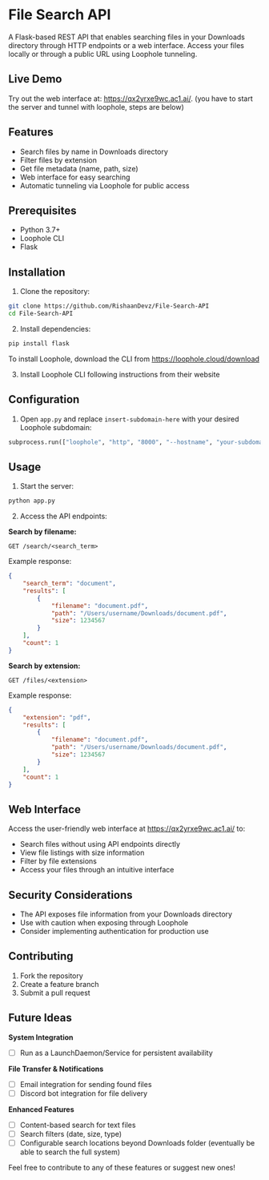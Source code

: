 # File Search API

A Flask-based REST API that enables searching files in your Downloads directory through HTTP endpoints or a web interface. Access your files locally or through a public URL using Loophole tunneling.

## Live Demo
Try out the web interface at: https://qx2yrxe9wc.ac1.ai/. (you have to start the server and tunnel with loophole, steps are below)

## Features

- Search files by name in Downloads directory
- Filter files by extension
- Get file metadata (name, path, size)
- Web interface for easy searching
- Automatic tunneling via Loophole for public access

## Prerequisites

- Python 3.7+
- Loophole CLI
- Flask

## Installation

1. Clone the repository:
```bash
git clone https://github.com/RishaanDevz/File-Search-API
cd File-Search-API
```

2. Install dependencies:
```bash
pip install flask
```
To install Loophole, download the CLI from https://loophole.cloud/download

3. Install Loophole CLI following instructions from their website

## Configuration

1. Open `app.py` and replace `insert-subdomain-here` with your desired Loophole subdomain:
```python
subprocess.run(["loophole", "http", "8000", "--hostname", "your-subdomain"])
```

## Usage

1. Start the server:
```bash
python app.py
```

2. Access the API endpoints:

**Search by filename:**
```
GET /search/<search_term>
```

Example response:
```json
{
    "search_term": "document",
    "results": [
        {
            "filename": "document.pdf",
            "path": "/Users/username/Downloads/document.pdf",
            "size": 1234567
        }
    ],
    "count": 1
}
```

**Search by extension:**
```
GET /files/<extension>
```

Example response:
```json
{
    "extension": "pdf",
    "results": [
        {
            "filename": "document.pdf",
            "path": "/Users/username/Downloads/document.pdf",
            "size": 1234567
        }
    ],
    "count": 1
}
```

## Web Interface

Access the user-friendly web interface at https://qx2yrxe9wc.ac1.ai/ to:
- Search files without using API endpoints directly
- View file listings with size information
- Filter by file extensions
- Access your files through an intuitive interface

## Security Considerations

- The API exposes file information from your Downloads directory
- Use with caution when exposing through Loophole
- Consider implementing authentication for production use

## Contributing

1. Fork the repository
2. Create a feature branch
3. Submit a pull request

## Future Ideas

**System Integration**
- [ ] Run as a LaunchDaemon/Service for persistent availability

**File Transfer & Notifications**
- [ ] Email integration for sending found files
- [ ] Discord bot integration for file delivery

**Enhanced Features**
- [ ] Content-based search for text files
- [ ] Search filters (date, size, type)
- [ ] Configurable search locations beyond Downloads folder (eventually be able to search the full system)

Feel free to contribute to any of these features or suggest new ones!
